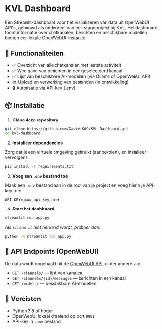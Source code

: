 # KVL Dashboard

Een Streamlit-dashboard voor het visualiseren van data uit OpenWebUI API's, gebouwd als onderdeel van een stageproject bij KVL. Het dashboard toont informatie over chatkanalen, berichten en beschikbare modellen binnen een lokale OpenWebUI-instantie.

## 🔧 Functionaliteiten

- ✅ Overzicht van alle chatkanalen met laatste activiteit
- ✅ Weergave van berichten in een geselecteerd kanaal
- ✅ Lijst van beschikbare AI-modellen (via Ollama of OpenWebUI API)
- 🔜 Upload en verwerking van bestanden (in ontwikkeling)
- 🔒 Autorisatie via API-key (.env)

## 📦 Installatie

1. **Clone deze repository**

```bash
git clone https://github.com/XavierKdG/KVL_Dashboard.git
cd kvl-dashboard
````

2. **Installeer dependencies**

Zorg dat je een virtuele omgeving gebruikt (aanbevolen), en installeer vervolgens:

```bash
pip install -r requirements.txt
```

3. **Voeg een `.env` bestand toe**

Maak een `.env` bestand aan in de root van je project en voeg hierin je API-key toe:

```env
API_KEY=jouw_api_key_hier
```

4. **Start het dashboard**

```bash
streamlit run app.py
```

*Als `streamlit` niet herkend wordt, probeer dan:*

```bash
python -m streamlit run app.py
```

## 📡 API Endpoints (OpenWebUI)

De data wordt opgehaald uit de [OpenWebUI API](http://localhost:8081/api/v1), onder andere via:

* `GET /channels/` — lijst van kanalen
* `GET /channels/{id}/messages` — berichten in een kanaal
* `GET /models/` — beschikbare AI-modellen

## 📌 Vereisten

* Python 3.8 of hoger
* OpenWebUI lokaal draaiend op port `8081`
* API-key in `.env` bestand


